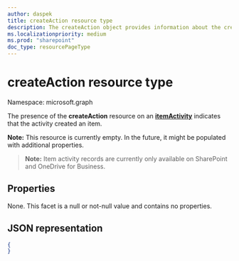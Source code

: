 ```yaml
---
author: daspek
title: createAction resource type
description: The createAction object provides information about the creation of an item.
ms.localizationpriority: medium
ms.prod: "sharepoint"
doc_type: resourcePageType
---
```

# createAction resource type

Namespace: microsoft.graph

The presence of the **createAction** resource on an [**itemActivity**][activity] indicates that the activity created an item.

**Note:** This resource is currently empty. In the future, it might be populated with additional properties.

>**Note:** Item activity records are currently only available on SharePoint and OneDrive for Business.

[activity]: itemactivity.md

## Properties

None. This facet is a null or not-null value and contains no properties.

## JSON representation

<!-- {
  "blockType": "resource",
  "optionalProperties": [ ],
  "@type": "microsoft.graph.createAction"
}-->

```json
{
}
```
<!--
{
  "type": "#page.annotation",
  "description": "The createAction object provides information about the creation of an item.",
  "keywords": "activities,activity,action,create,creation",
  "section": "documentation",
  "tocPath": "Resources/createAction",
  "suppressions": []
}
-->

